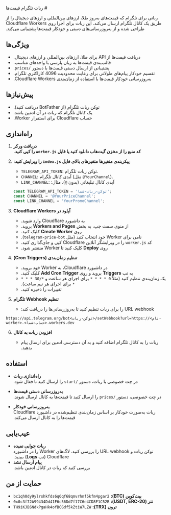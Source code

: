‫# ربات تلگرام قیمت‌ها

‫رباتی برای تلگرام که قیمت‌های به‌روز طلا، ارزهای بین‌المللی و ارزهای دیجیتال را از طریق یک کانال تلگرام ارسال می‌کند. این ربات برای اجرا روی Cloudflare Workers طراحی شده و از به‌روزرسانی‌های دستی و خودکار قیمت‌ها پشتیبانی می‌کند.

## ‫ویژگی‌ها

- ‫دریافت قیمت‌ها از API برای طلا، ارزهای بین‌المللی و ارزهای دیجیتال.
- ‫قالب‌بندی قیمت‌ها به زبان پارسی با واحدهای مناسب.
- ‫پشتیبانی از ارسال دستی قیمت‌ها با دستور `/prices`.
- ‫تقسیم خودکار پیام‌های طولانی برای رعایت محدودیت 4096 کاراکتری تلگرام.
- ‫به‌روزرسانی خودکار قیمت‌ها با استفاده از زمان‌بندی Cloudflare Workers.

## ‫پیش‌نیازها

- ‫توکن ربات تلگرام (از BotFather دریافت کنید).
- ‫یک کانال تلگرام که ربات در آن ادمین باشد.
- ‫حساب Cloudflare برای استقرار Worker.

## ‫راه‌اندازی

1. **‫دریافت ورکر**\
  **‫کد منبع را از مخزن گیت‌هاب دانلود کنید یا فایل `worker.js` را کپی کنید.**

2. **‫پیکربندی متغیرها**
  **متغیرهای بالای فایل `index.js` را ویرایش کنید:**

   - `TELEGRAM_API_TOKEN`: توکن ربات تلگرام.
   - `CHANNEL`: آیدی کانال تلگرام (مثل `@YourChannel`).
   - `LINK_CHANNEL`: آیدی کانال تبلیغاتی (بدون `@`).
   ‫مثال:

   ```javascript
   const TELEGRAM_API_TOKEN = 'توکن-ربات-شما';
   const CHANNEL = '@YourPriceChannel';
   const LINK_CHANNEL = 'YourPromoChannel';
   ```

3. **‫آپلود در Cloudflare Workers**

   - ‫به داشبورد Cloudflare وارد شوید.
   - ‫از منوی سمت چپ، به بخش **Workers and Pages** بروید.
   - ‫روی **Create Worker** کلیک کنید.
   - ‫نامی برای Worker خود انتخاب کنید (مثل `telegram-price-bot`).
   - ‫کد `worker.js` را در ویرایشگر آنلاین Cloudflare کپی و جای‌گذاری کنید.
   - ‫روی **Deploy** کلیک کنید تا Worker منتشر شود.

4. **‫تنظیم زمان‌بندی (Cron Triggers)**

   - ‫در داشبورد Cloudflare، به Worker خود بروید.
   - ‫به تب **Triggers** بروید و روی **Add Cron Trigger** کلیک کنید.
   - ‫یک زمان‌بندی تنظیم کنید (مثلاً `0 * * * *` برای اجرای هر ساعت و `*/30 * * * *` برای اجرای هر نیم ساعت).
   - ‫تغییرات را ذخیره کنید.

5. **‫تنظیم Webhook تلگرام**

   - ‫URL webhook را برای ربات تنظیم کنید تا به‌روزرسانی‌ها را دریافت کند:

```https://api.telegram.org/bot<توکن-ربات>/setWebhook?url=https://<نام-worker>.<حساب-شما>.workers.dev```


6. **‫افزودن ربات به کانال**

   - ‫ربات را به کانال تلگرام اضافه کنید و به آن دسترسی ادمین برای ارسال پیام بدهید.

## ‫استفاده

- **‫راه‌اندازی ربات**\
  ‫در چت خصوصی با ربات، دستور `/start` را ارسال کنید تا فعال شود.

- **‫به‌روزرسانی دستی قیمت‌ها**\
  ‫در چت خصوصی، دستور `/prices` را ارسال کنید تا قیمت‌ها به کانال ارسال شوند.

- **‫به‌روزرسانی خودکار**\
  ‫ربات به‌صورت خودکار بر اساس زمان‌بندی تنظیم‌شده در داشبورد Cloudflare قیمت‌ها را به کانال ارسال می‌کند.

## ‫عیب‌یابی

- **‫ربات جوابی نمیده**\
  ‫توکن ربات و URL webhook را بررسی کنید. لاگ‌های Worker را در داشبورد Cloudflare (تب **Logs**) ببینید.
- **‫پیام ارسال نشد**\
  ‫بررسی کنید که ربات در کانال ادمین باشد.

## ‫حمایت از من

- **‫بیت‌کوین (BTC):** `bc1qh0dy9ylrshkfds6q6qf68qmvrhnf5kfm4pgar2`
- **‫تتر (USDT, ERC-20):** `0x0c3f72A99434Dd41F6c56Dd7f17C6e4CD8F1C52B`
- **‫ترون (TRX):** `TH9iKJBSNdkPgaHk4ofBCGdf5kZtiW7LZW`
